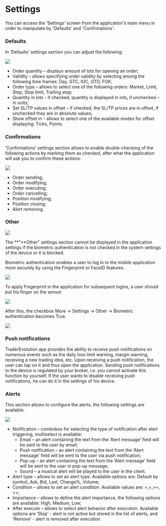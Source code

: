 # Settings

You can access the ‘Settings’ screen from the application's main menu in order to manipulate by 'Defaults' and 'Confirmations':

### **Defaults**

In ‘Defaults’ settings section you can adjust the following:

![](../../../.gitbook/assets/55%20%282%29.png)

* Order quantity – displays amount of lots for opening an order;
* Validity – allows specifying order validity by selecting among the following time frames: Day, GTC, IOC, GTD, FOK;
* Order type – allows to select one of the following orders: Market, Limit, Stop, Stop limit, Trailing stop;
* Quantity in lots - if checked, quantity is displayed in lots, if unchecked – in units;
* Set SL/TP values in offset – if checked, the SL/TP prices are in offset, if unchecked they are in absolute values;
* Show offset in – allows to select one of the available modes for offset displaying: Ticks, Points.

### **Confirmations**

‘Confirmations’ settings section allows to enable double-checking of the following actions by marking them as checked, after what the application will ask you to confirm these actions:

![](../../../.gitbook/assets/3ae19c46-b1a2-4821-b21a-1cd7292877d5.jpg)

* Order sending;
* Order modifying;
* Order executing;
* Order cancelling;
* Position modifying;
* Position closing;
* Alert removing.

### Other

![](../../../.gitbook/assets/2%20%28121%29.png)

The **"**Other" settings section cannot be displayed in the application settings if the biometric authentication is not checked in the system settings of the device or it is blocked. 

Biometric authentication enables a user to log in to the mobile application more securely by using the Fingerprint or FaceID features.

![](../../../.gitbook/assets/4%20%2867%29.png)

To apply Fingerprint in the application for subsequent logins, a user should put his finger on the sensor.

![](../../../.gitbook/assets/3%20%2897%29.png)

After this, the checkbox More -&gt; Settings -&gt; Other -&gt; Biometric authentication becomes True.

![](../../../.gitbook/assets/image%20%2873%29.png)

### Push notifications

TraderEvolution app provides the ability to receive push notifications on numerous events such as the daily loss limit warning, margin warning, receiving a new trading idea, etc. Upon receiving a push notification, the user can tap on it and thus open the application. Sending push notifications to the device is regulated by your broker, i.e. you cannot activate this function by yourself. If the user wants to disable receiving push notifications, he can do it in the settings of his device.

### Alerts

This section allows to configure the alerts, the following settings are available:

![](../../../.gitbook/assets/4%20%287%29.jpg)

* Notification – combobox for selecting the type of notification after alert triggering, multiselect is available:
  * Email – an alert containing the text from the ‘Alert message’ field will be sent to the user by email;
  * Push notification – an alert containing the text from the ‘Alert message’ field will be sent to the user via push notification;
  * Pop-up – an alert containing the text from the ‘Alert message’ field will be sent to the user in pop-up message;
  * Sound – a musical alert will be played to the user in the client.
* Alert type – allows to set an alert type. Available options are: Default by symbol, Ask, Bid, Last, Change%, Volume;
* Condition – allows to set an alert condition. Available values are: &gt;,&lt;,&gt;=,&lt;=;
* Importance – allows to define the alert importance, the following options are available: High, Medium, Low;
* After execute – allows to select alert behavior after execution. Available options are ‘Stop’ - alert is not active but stored in the list of alerts, and ‘Remove’ - alert is removed after execution.

